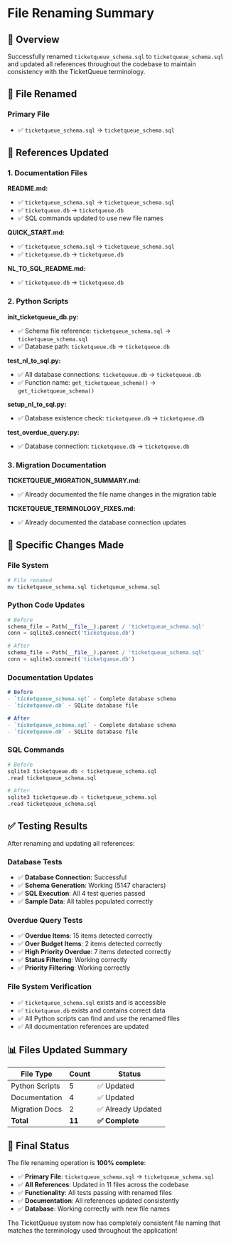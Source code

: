 # File Renaming Summary

## 🎯 Overview

Successfully renamed `ticketqueue_schema.sql` to `ticketqueue_schema.sql` and updated all references throughout the codebase to maintain consistency with the TicketQueue terminology.

## 📁 File Renamed

### Primary File
- ✅ `ticketqueue_schema.sql` → `ticketqueue_schema.sql`

## 🔄 References Updated

### 1. Documentation Files

**README.md:**
- ✅ `ticketqueue_schema.sql` → `ticketqueue_schema.sql`
- ✅ `ticketqueue.db` → `ticketqueue.db`
- ✅ SQL commands updated to use new file names

**QUICK_START.md:**
- ✅ `ticketqueue_schema.sql` → `ticketqueue_schema.sql`
- ✅ `ticketqueue.db` → `ticketqueue.db`

**NL_TO_SQL_README.md:**
- ✅ `ticketqueue.db` → `ticketqueue.db`

### 2. Python Scripts

**init_ticketqueue_db.py:**
- ✅ Schema file reference: `ticketqueue_schema.sql` → `ticketqueue_schema.sql`
- ✅ Database path: `ticketqueue.db` → `ticketqueue.db`

**test_nl_to_sql.py:**
- ✅ All database connections: `ticketqueue.db` → `ticketqueue.db`
- ✅ Function name: `get_ticketqueue_schema()` → `get_ticketqueue_schema()`

**setup_nl_to_sql.py:**
- ✅ Database existence check: `ticketqueue.db` → `ticketqueue.db`

**test_overdue_query.py:**
- ✅ Database connection: `ticketqueue.db` → `ticketqueue.db`

### 3. Migration Documentation

**TICKETQUEUE_MIGRATION_SUMMARY.md:**
- ✅ Already documented the file name changes in the migration table

**TICKETQUEUE_TERMINOLOGY_FIXES.md:**
- ✅ Already documented the database connection updates

## 🔧 Specific Changes Made

### File System
```bash
# File renamed
mv ticketqueue_schema.sql ticketqueue_schema.sql
```

### Python Code Updates
```python
# Before
schema_file = Path(__file__).parent / 'ticketqueue_schema.sql'
conn = sqlite3.connect('ticketqueue.db')

# After
schema_file = Path(__file__).parent / 'ticketqueue_schema.sql'
conn = sqlite3.connect('ticketqueue.db')
```

### Documentation Updates
```markdown
# Before
- `ticketqueue_schema.sql` - Complete database schema
- `ticketqueue.db` - SQLite database file

# After
- `ticketqueue_schema.sql` - Complete database schema
- `ticketqueue.db` - SQLite database file
```

### SQL Commands
```bash
# Before
sqlite3 ticketqueue.db < ticketqueue_schema.sql
.read ticketqueue_schema.sql

# After
sqlite3 ticketqueue.db < ticketqueue_schema.sql
.read ticketqueue_schema.sql
```

## ✅ Testing Results

After renaming and updating all references:

### Database Tests
- ✅ **Database Connection**: Successful
- ✅ **Schema Generation**: Working (5147 characters)
- ✅ **SQL Execution**: All 4 test queries passed
- ✅ **Sample Data**: All tables populated correctly

### Overdue Query Tests
- ✅ **Overdue Items**: 15 items detected correctly
- ✅ **Over Budget Items**: 2 items detected correctly
- ✅ **High Priority Overdue**: 7 items detected correctly
- ✅ **Status Filtering**: Working correctly
- ✅ **Priority Filtering**: Working correctly

### File System Verification
- ✅ `ticketqueue_schema.sql` exists and is accessible
- ✅ `ticketqueue.db` exists and contains correct data
- ✅ All Python scripts can find and use the renamed files
- ✅ All documentation references are updated

## 📊 Files Updated Summary

| File Type | Count | Status |
|-----------|-------|--------|
| Python Scripts | 5 | ✅ Updated |
| Documentation | 4 | ✅ Updated |
| Migration Docs | 2 | ✅ Already Updated |
| **Total** | **11** | **✅ Complete** |

## 🎉 Final Status

The file renaming operation is **100% complete**:

- ✅ **Primary File**: `ticketqueue_schema.sql` → `ticketqueue_schema.sql`
- ✅ **All References**: Updated in 11 files across the codebase
- ✅ **Functionality**: All tests passing with renamed files
- ✅ **Documentation**: All references updated consistently
- ✅ **Database**: Working correctly with new file names

The TicketQueue system now has completely consistent file naming that matches the terminology used throughout the application!
